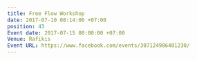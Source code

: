 ```yaml
---
title: Free Flow Workshop
date: 2017-07-10 08:14:00 +07:00
position: 43
Event date: 2017-07-15 00:00:00 +07:00
Venue: Rafikis
Event URL: https://www.facebook.com/events/307124986401230/
---
```


